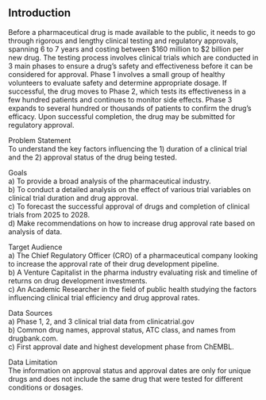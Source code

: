 <h2> Introduction </h2>
Before a pharmaceutical drug is made available to the public, it needs to go through rigorous and lengthy clinical testing and regulatory approvals, spanning 6 to 7 years and costing between $160 million to $2 billion per new drug. The testing process involves clinical trials which are conducted in 3 main phases to ensure a drug’s safety and effectiveness before it can be considered for approval. Phase 1 involves a small group of healthy volunteers to evaluate safety and determine appropriate dosage. If successful, the drug moves to Phase 2, which tests its effectiveness in a few hundred patients and continues to monitor side effects. Phase 3 expands to several hundred or thousands of patients to confirm the drug’s efficacy. Upon successful completion, the drug may be submitted for regulatory approval.

Problem Statement <br>
To understand the key factors influencing the 1) duration of a clinical trial and the 2) approval status of the drug being tested. <br>

Goals <br>
a)	To provide a broad analysis of the pharmaceutical industry. <br> 
b)	To conduct a detailed analysis on the effect of various trial variables on clinical trial duration and drug approval. <br> 
c)	To forecast the successful approval of drugs and completion of clinical trials from 2025 to 2028. <br>
d)	Make recommendations on how to increase drug approval rate based on analysis of data. <br>

Target Audience <br>
a)	The Chief Regulatory Officer (CRO) of a pharmaceutical company looking to increase the approval rate of their drug development pipeline. <br>
b)	A Venture Capitalist in the pharma industry evaluating risk and timeline of returns on drug development investments. <br>
c)	An Academic Researcher in the field of public health studying the factors influencing clinical trial efficiency and drug approval rates. <br>

Data Sources <br>
a)	Phase 1, 2, and 3 clinical trial data from clinicatrial.gov <br>
b)	Common drug names, approval status, ATC class, and names from drugbank.com. <br>
c)	First approval date and highest development phase from ChEMBL. <br>

Data Limitation <br>
The information on approval status and approval dates are only for unique drugs and does not include the same drug that were tested for different conditions or dosages.
